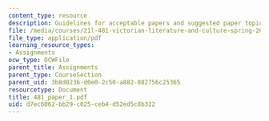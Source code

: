 ```yaml
---
content_type: resource
description: Guidelines for acceptable papers and suggested paper topics.
file: /media/courses/21l-481-victorian-literature-and-culture-spring-2003/d7ec6062bb29c025ceb4d52ed5c8b322_481_paper_1.pdf
file_type: application/pdf
learning_resource_types:
- Assignments
ocw_type: OCWFile
parent_title: Assignments
parent_type: CourseSection
parent_uid: 3b8d0236-d0e0-2c50-a882-082756c25365
resourcetype: Document
title: 481_paper_1.pdf
uid: d7ec6062-bb29-c025-ceb4-d52ed5c8b322
---
```

